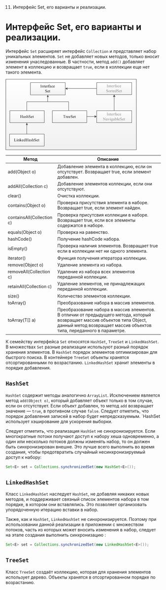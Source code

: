 11. Интерфейс Set, его варианты и реализации.

# Интерфейс Set, его варианты и реализации.
Интерфейс `Set` расширяет интерфейс `Collection` и представляет набор уникальных элементов. `Set` не добавляет новых методов, только вносит изменения унаследованные. В частности, метод `add()` добавляет элемент в коллекцию и возвращает `true`, если в коллекции еще нет такого элемента.



![964f2f85540a6157f0cf711e2fcefdcc.png](../../_resources/7095e0f3d9964943aaa0f4f91d63f0d8.png)


| Метод | Описание |
|-------|----------|
| add(Object o) |	Добавление элемента в коллекцию, если он отсутствует. Возвращает true, если элемент добавлен. |
| addAll(Collection c) | Добавление элементов коллекции, если они отсутствуют. |
| clear() |	Очистка коллекции. |
| contains(Object o) | 	Проверка присутствия элемента в наборе. Возвращает true, если элемент найден. |
| containsAll(Collection c) | Проверка присутсвия коллекции в наборе. Возвращает true, если все элементы содержатся в наборе. |
| equals(Object o) | Проверка на равенство. |
| hashCode() | Получение hashCode набора. |
| isEmpty() |Проверка наличия элементов. Возвращает true если в коллекции нет ни одного элемента.|
| iterator() |	Функция получения итератора коллекции.|
| remove(Object o)|	Удаление элемента из набора.|
| removeAll(Collection c)| 	Удаление из набора всех элементов переданной коллекции.|
| retainAll(Collection c)| 	Удаление элементов, не принадлежащих переданной коллекции.|
| size()|Количество элементов коллекции. |
| toArray()| Преобразование набора в массив элементов.|
| toArray(T[] a)| 	Преобразование набора в массив элементов. В отличии от предыдущего метода, который возвращает массив объектов типа Object, данный метод возвращает массив объектов типа, переданного в параметре.|

К семейству интерфейса `Set` относятся `HashSet`, `TreeSet` и `LinkedHashSet`. В множествах `Set` разные реализации используют разный порядок хранения элементов. В `HashSet` порядок элементов оптимизирован для быстрого поиска. В контейнере `TreeSet` объекты хранятся отсортированными по возрастанию. `LinkedHashSet` хранит элементы в порядке добавления.

## `HashSet`
`HashSet` содержит методы аналогично `ArrayList`. Исключением является метод `add(Object o)`, который добавляет объект только в том случае, если он отсутствует. Если объект добавлен, то метод `add` возвращает значение — `true`, в противном случае `false`. Следует отметить, что порядок добавления записей в набор будет непредсказуемым. `HashSet использует хэширование для ускорения выборки.

Следует отметить, что реализация `HashSet` не синхронизируется. Если многократные потоки получают доступ к набору хеша одновременно, а один или несколько потоков должны изменять набор, то он должен быть синхронизирован внешне. Это лучше всего выполнить во время создания, чтобы предотвратить случайный несинхронизируемый доступ к набору:
```Java
Set<E> set = Collections.synchronizedSet(new HashSet<E>());
```

## `LinkedHashSet`
Класс `LinkedHashSet` наследует `HashSet`, не добавляя никаких новых методов, и поддерживает связный список элементов набора в том порядке, в котором они вставлялись. Это позволяет организовать упорядоченную итерацию вставки в набор.

Также, как и `HashSet`, `LinkedHashSet` не синхронизируется. Поэтому при использовании данной реализации в приложении с множеством потоков, часть из которых может вносить изменения в набор, следует на этапе создания выполнить синхронизацию :
```Java
Set<E> set = Collections.synchronizedSet(new LinkedHashSet<E>());
```

## `TreeSet`
Класс `TreeSet` создаёт коллекцию, которая для хранения элементов использует дерево. Объекты хранятся в отсортированном порядке по возрастанию.







